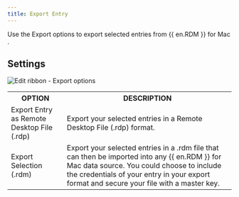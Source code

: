 ```yaml
---
title: Export Entry
---
```

Use the Export options to export selected entries from {{ en.RDM }} for Mac . 

## Settings 

![Edit ribbon - Export options](/img/en/rdm/mac/clip10353.png) 

<table>
	<tr>
		<th>
OPTION 
		</th>
		<th>
DESCRIPTION 
		</th>
	</tr>
	<tr>
		<td>
Export Entry as Remote Desktop File (.rdp) 
		</td>
		<td>
Export your selected entries in a Remote Desktop File (.rdp) format. 
		</td>
	</tr>
	<tr>
		<td>
Export Selection (.rdm) 
		</td>
		<td>
Export your selected entries in a .rdm file that can then be imported into any {{ en.RDM }} for Mac data source. You could choose to include the credentials of your entry in your export format and secure your file with a master key. 
		</td>
	</tr>
</table>


